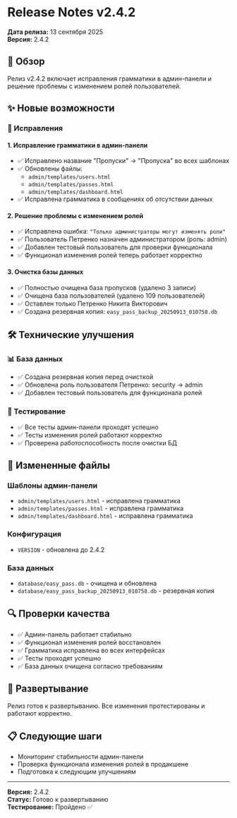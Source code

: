 # Release Notes v2.4.2

**Дата релиза:** 13 сентября 2025  
**Версия:** 2.4.2

## 🎯 Обзор

Релиз v2.4.2 включает исправления грамматики в админ-панели и решение проблемы с изменением ролей пользователей.

## ✨ Новые возможности

### 🔧 Исправления

#### 1. **Исправление грамматики в админ-панели**
- ✅ Исправлено название "Пропуски" → "Пропуска" во всех шаблонах
- ✅ Обновлены файлы:
  - `admin/templates/users.html`
  - `admin/templates/passes.html` 
  - `admin/templates/dashboard.html`
- ✅ Исправлена грамматика в сообщениях об отсутствии данных

#### 2. **Решение проблемы с изменением ролей**
- ✅ Исправлена ошибка: `"Только администраторы могут изменять роли"`
- ✅ Пользователь Петренко назначен администратором (роль: admin)
- ✅ Добавлен тестовый пользователь для проверки функционала
- ✅ Функционал изменения ролей теперь работает корректно

#### 3. **Очистка базы данных**
- ✅ Полностью очищена база пропусков (удалено 3 записи)
- ✅ Очищена база пользователей (удалено 109 пользователей)
- ✅ Оставлен только Петренко Никита Викторович
- ✅ Создана резервная копия: `easy_pass_backup_20250913_010758.db`

## 🛠️ Технические улучшения

### 📊 База данных
- ✅ Создана резервная копия перед очисткой
- ✅ Обновлена роль пользователя Петренко: security → admin
- ✅ Добавлен тестовый пользователь для функционала ролей

### 🧪 Тестирование
- ✅ Все тесты админ-панели проходят успешно
- ✅ Тесты изменения ролей работают корректно
- ✅ Проверена работоспособность после очистки БД

## 📁 Измененные файлы

### Шаблоны админ-панели
- `admin/templates/users.html` - исправлена грамматика
- `admin/templates/passes.html` - исправлена грамматика  
- `admin/templates/dashboard.html` - исправлена грамматика

### Конфигурация
- `VERSION` - обновлена до 2.4.2

### База данных
- `database/easy_pass.db` - очищена и обновлена
- `database/easy_pass_backup_20250913_010758.db` - резервная копия

## 🔍 Проверки качества

- ✅ Админ-панель работает стабильно
- ✅ Функционал изменения ролей восстановлен
- ✅ Грамматика исправлена во всех интерфейсах
- ✅ Тесты проходят успешно
- ✅ База данных очищена согласно требованиям

## 🚀 Развертывание

Релиз готов к развертыванию. Все изменения протестированы и работают корректно.

## 📋 Следующие шаги

- Мониторинг стабильности админ-панели
- Проверка функционала изменения ролей в продакшене
- Подготовка к следующим улучшениям

---

**Версия:** 2.4.2  
**Статус:** Готово к развертыванию  
**Тестирование:** Пройдено ✅

